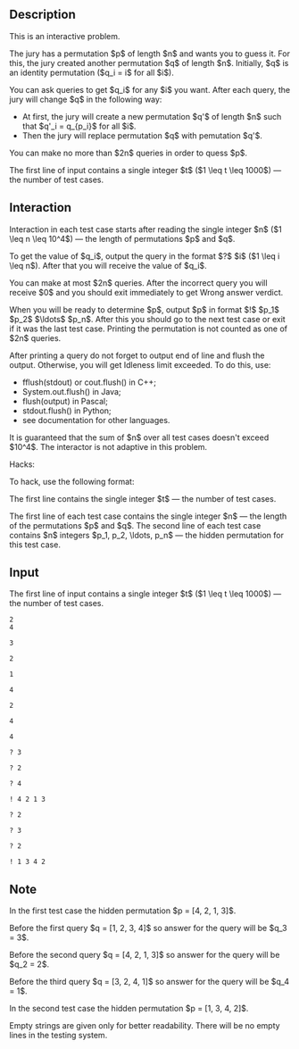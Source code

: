 ## Description

<div><p><span class="tex-font-style-bf">This is an interactive problem.</span></p><p>The jury has a permutation $p$ of length $n$ and wants you to guess it. For this, the jury created another permutation $q$ of length $n$. Initially, $q$ is an identity permutation ($q_i = i$ for all $i$).</p><p>You can ask queries to get $q_i$ for any $i$ you want. After each query, the jury will change $q$ in the following way: </p><ul> <li> At first, the jury will create a new permutation $q'$ of length $n$ such that $q'_i = q_{p_i}$ for all $i$. </li><li> Then the jury will replace permutation $q$ with pemutation $q'$. </li></ul><p>You can make no more than $2n$ queries in order to quess $p$.</p></div><div class="input-specification"><p>The first line of input contains a single integer $t$ ($1 \leq t \leq 1000$)&nbsp;— the number of test cases.</p></div><div><h2>Interaction</h2><p>Interaction in each test case starts after reading the single integer $n$ ($1 \leq n \leq 10^4$)&nbsp;— the length of permutations $p$ and $q$.</p><p>To get the value of $q_i$, output the query in the format $?$ $i$ ($1 \leq i \leq n$). After that you will receive the value of $q_i$.</p><p>You can make at most $2n$ queries. After the incorrect query you will receive $0$ and you should exit immediately to get <span class="tex-font-style-tt">Wrong answer</span> verdict.</p><p>When you will be ready to determine $p$, output $p$ in format $!$ $p_1$ $p_2$ $\ldots$ $p_n$. After this you should go to the next test case or exit if it was the last test case. Printing the permutation is not counted as one of $2n$ queries.</p><p>After printing a query do not forget to output end of line and flush the output. Otherwise, you will get <span class="tex-font-style-tt">Idleness limit exceeded</span>. To do this, use:</p><ul> <li> <span class="tex-font-style-tt">fflush(stdout)</span> or <span class="tex-font-style-tt">cout.flush()</span> in C++; </li><li> <span class="tex-font-style-tt">System.out.flush()</span> in Java; </li><li> <span class="tex-font-style-tt">flush(output)</span> in Pascal; </li><li> <span class="tex-font-style-tt">stdout.flush()</span> in Python; </li><li> see documentation for other languages. </li></ul><p>It is guaranteed that the sum of $n$ over all test cases doesn't exceed $10^4$. The interactor is not adaptive in this problem.</p><p><span class="tex-font-style-bf">Hacks:</span></p><p>To hack, use the following format:</p><p>The first line contains the single integer $t$&nbsp;— the number of test cases.</p><p>The first line of each test case contains the single integer $n$&nbsp;— the length of the permutations $p$ and $q$. The second line of each test case contains $n$ integers $p_1, p_2, \ldots, p_n$&nbsp;— the hidden permutation for this test case.</p></div>

## Input

<p>The first line of input contains a single integer $t$ ($1 \leq t \leq 1000$)&nbsp;— the number of test cases.</p>





```input1
2
4

3

2

1

4

2

4

4
```




```output1
? 3

? 2

? 4

! 4 2 1 3

? 2

? 3

? 2

! 1 3 4 2
```



## Note

<p>In the first test case the hidden permutation $p = [4, 2, 1, 3]$.</p><p>Before the first query $q = [1, 2, 3, 4]$ so answer for the query will be $q_3 = 3$.</p><p>Before the second query $q = [4, 2, 1, 3]$ so answer for the query will be $q_2 = 2$.</p><p>Before the third query $q = [3, 2, 4, 1]$ so answer for the query will be $q_4 = 1$.</p><p>In the second test case the hidden permutation $p = [1, 3, 4, 2]$.</p><p>Empty strings are given only for better readability. There will be no empty lines in the testing system.</p>
